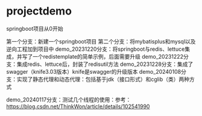 # projectdemo
springboot项目从0开始


第一个分支：新建一个springboot项目
第二个分支：将mybatisplus和mysql以及逆向工程加到项目中
demo_20231220分支：将springboot与redis、lettuce集成，并写了一个redistemplate的简单示例，后面需要升级
demo_20231222分支：集成redis、lettuce后，封装了redisutil方法
demo_20231228分支：集成了swagger（knife3.03版本）knife是swagger的升级版本
demo_20240108分支：实现了静态代理和动态代理：包括基于jdk（接口形式）和cglib（类）两种方式

demo_20240117分支：测试几个线程的使用：参考：https://blog.csdn.net/ThinkWon/article/details/102541990

